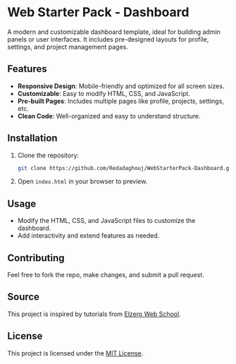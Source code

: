 # Web Starter Pack - Dashboard

A modern and customizable dashboard template, ideal for building admin panels or user interfaces. It includes pre-designed layouts for profile, settings, and project management pages.

## Features
- **Responsive Design**: Mobile-friendly and optimized for all screen sizes.
- **Customizable**: Easy to modify HTML, CSS, and JavaScript.
- **Pre-built Pages**: Includes multiple pages like profile, projects, settings, etc.
- **Clean Code**: Well-organized and easy to understand structure.

## Installation
1. Clone the repository:
   ```bash
   git clone https://github.com/Redadaghouj/WebStarterPack-Dashboard.git
   ```
2. Open `index.html` in your browser to preview.

## Usage
- Modify the HTML, CSS, and JavaScript files to customize the dashboard.
- Add interactivity and extend features as needed.

## Contributing
Feel free to fork the repo, make changes, and submit a pull request.

## Source
This project is inspired by tutorials from [Elzero Web School](https://www.youtube.com/@ElzeroWebSchool).

## License
This project is licensed under the [MIT License](LICENSE).
